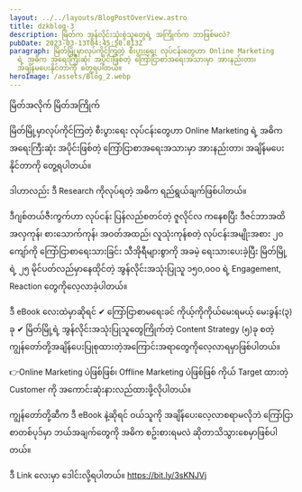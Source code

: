 ```yaml
---
layout: ../../layouts/BlogPostOverView.astro
title: dzkblog-3
description: မြိတ်က အွန်လိုင်းသုံးစွဲသူတွေရဲ့ အကြိုက်က ဘာဖြစ်မလဲ?
pubDate: 2023-03-13T04:45:50.813Z
paragraph: မြိတ်မြို့မှာလုပ်ကိုင်ကြတဲ့ စီးပွားရေး လုပ်ငန်းတွေဟာ Online Marketing
  ရဲ့ အဓိက အရေးကြီးဆုံး အပိုင်းဖြစ်တဲ့ ကြော်ငြာစာအရေးအသားမှာ အားနည်းတာ၊
  အချိန်မပေးနိုင်တာကို တွေ့ရပါတယ်။
heroImage: /assets/Blog_2.webp
---
```

<!--StartFragment-->

မြိတ်အလိုက် မြိတ်အကြိုက်

မြိတ်မြို့မှာလုပ်ကိုင်ကြတဲ့ စီးပွားရေး လုပ်ငန်းတွေဟာ Online Marketing ရဲ့ အဓိက အရေးကြီးဆုံး အပိုင်းဖြစ်တဲ့ ကြော်ငြာစာအရေးအသားမှာ အားနည်းတာ၊ အချိန်မပေးနိုင်တာကို တွေ့ရပါတယ်။

ဒါဟာလည်း ဒီ Research ကိုလုပ်ရတဲ့ အဓိက ရည်ရွယ်ချက်ဖြစ်ပါတယ်။

ဒီဂျစ်တယ်ဇီးကွက်ဟာ လုပ်ငန်း ပြန်လည်စတင်တဲ့ ဇူလိုင်လ ကနေစပြီး ဒီဇင်ဘာအထိ အလှကုန်၊ စားသောက်ကုန်၊ အဝတ်အထည်၊ လူသုံးကုန်စတဲ့ လုပ်ငန်းအမျိုးအစား ၂၀ ကျော်ကို ကြော်ငြာစာရေးသားခြင်း သီအိုရီများစွာကို အခမဲ့ ရေးသားပေးခဲ့ပြီး မြိတ်မြို့ရဲ့ ၂၅ မိုင်ပတ်လည်မှာနေထိုင်တဲ့ အွန်လိုင်းအသုံးပြုသူ ၁၅၀,၀၀၀ ရဲ့ Engagement, Reaction တွေကိုလေ့လာခဲ့ပါတယ်။

ဒီ eBook လေးထဲမှာဆိုရင် ✔ ကြော်ငြာစာမရေးခင် ကိုယ့်ကိုကိုယ်မေးရမယ့် မေးခွန်း(၃) ခု ✔ မြိတ်မြို့ရဲ့ အွန်လိုင်းအသုံးပြုသူတွေကြိုက်တဲ့ Content Strategy (၅)ခု စတဲ့ ကျွန်တော်တို့အချိန်ပေးပြုစုထားတဲ့အကြောင်းအရာတွေကိုလေ့လာရမှာဖြစ်ပါတယ်။

👉Online Marketing ပဲဖြစ်ဖြစ်၊ Offline Marketing ပဲဖြစ်ဖြစ် ကိုယ် Target ထားတဲ့ Customer ကို အကောင်းဆုံးနားလည်ထားဖို့လိုပါတယ်။

ကျွန်တော်တို့ဆီက ဒီ eBook နဲ့ဆိုရင် ဝယ်သူကို အချိန်ပေးလေ့လာစရာမလိုဘဲ ကြော်ငြာစာတစ်ပုဒ်မှာ ဘယ်အချက်တွေကို အဓိက စဥ်းစားရမလဲ ဆိုတာသိသွားစေမှာဖြစ်ပါတယ်။

ဒီ Link လေးမှာ ဒေါင်းလို့ရပါတယ်။ <https://bit.ly/3sKNJVj>

<!--EndFragment-->